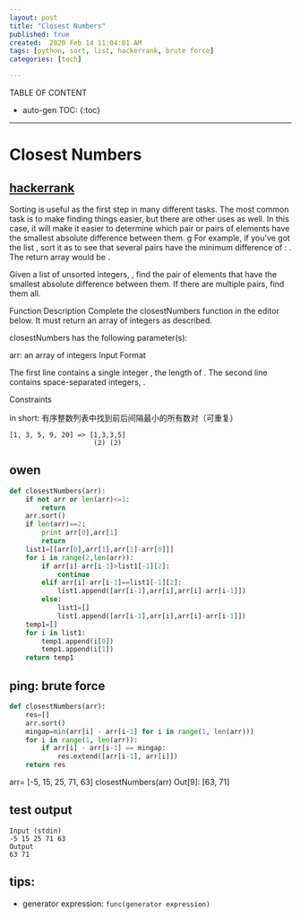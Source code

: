 ```yaml
---
layout: post
title: "Closest Numbers"
published: true
created:  2020 Feb 14 11:04:01 AM
tags: [python, sort, list, hackerrank, brute force]
categories: [tech]

---
```


TABLE OF CONTENT

* auto-gen TOC:
{:toc}

- - -

# Closest Numbers

## [hackerrank](https://www.hackerrank.com/challenges/closest-numbers/problem)

Sorting is useful as the first step in many different tasks. The most common
task is to make finding things easier, but there are other uses as well. In
this case, it will make it easier to determine which pair or pairs of elements
have the smallest absolute difference between them.
                                                                                                                                                                                                                                                                                        g
For example, if you've got the list , sort it as  to see that several pairs
have the minimum difference of : . The return array would be .

Given a list of unsorted integers, , find the pair of elements that have the
smallest absolute difference between them. If there are multiple pairs, find
them all.

Function Description
Complete the closestNumbers function in the editor below. It must return an array of integers as described.

closestNumbers has the following parameter(s):

arr: an array of integers
Input Format

The first line contains a single integer , the length of .
The second line contains  space-separated integers, .

Constraints


in short: 有序整数列表中找到前后间隔最小的所有数对（可重复）

    [1, 3, 5, 9, 20] => [1,3,3,5]
                         (2) (2)

## owen

```python
def closestNumbers(arr):
    if not arr or len(arr)<=1:
        return
    arr.sort()
    if len(arr)==2:
        print arr[0],arr[1]
        return
    list1=[[arr[0],arr[1],arr[1]-arr[0]]]
    for i in range(2,len(arr)):
        if arr[i]-arr[i-1]>list1[-1][2]:
            continue
        elif arr[i]-arr[i-1]==list1[-1][2]:
            list1.append([arr[i-1],arr[i],arr[i]-arr[i-1]])
        else:
            list1=[]
            list1.append([arr[i-1],arr[i],arr[i]-arr[i-1]])
    temp1=[]
    for i in list1:
        temp1.append(i[0])
        temp1.append(i[1])
    return temp1
```

## ping: brute force

```python
def closestNumbers(arr):
    res=[]
    arr.sort()
    mingap=min(arr[i] - arr[i-1] for i in range(1, len(arr)))
    for i in range(1, len(arr)):
        if arr[i] - arr[i-1] == mingap:
            res.extend([arr[i-1], arr[i]])
    return res
```

arr= [-5, 15, 25, 71, 63]
closestNumbers(arr)
Out[9]: [63, 71]

## test output

    Input (stdin)
    -5 15 25 71 63
    Output
    63 71

## tips:

* generator expression: `func(generator expression)`


